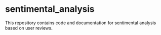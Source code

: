 # sentimental_analysis
This repository contains code and documentation for sentimental analysis based on user reviews.
